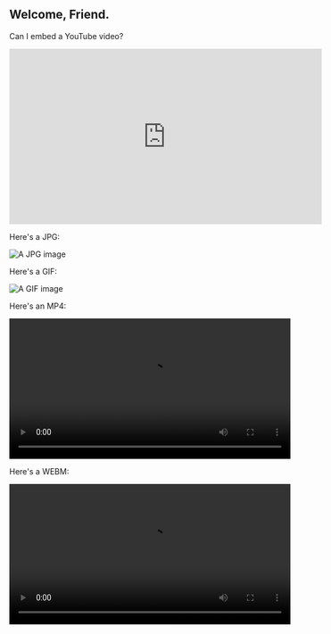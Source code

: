 ## Welcome, Friend.

Can I embed a YouTube video?

<div class="video-container-youtube-16x9">
  <iframe src="https://www.youtube-nocookie.com/embed/mEi8m55-Zdk?rel=0" height="315" width="560" allowfullscreen="" frameborder="0">
  </iframe>
</div>


Here's a JPG:

![A JPG image](https://brjordan.github.io/media/b.jpg)


Here's a GIF:

![A GIF image](https://brjordan.github.io/media/radioBoxes.gif)


Here's an MP4:

<video src="media/headsplode(hangouts).mp4" preload="metadata" loop controls width="100%" height="auto"></video>


Here's a WEBM:

<video src="media/brodyNodFixLQ4.webm" preload="auto" loop width="100%" height="auto" onclick="this.play();"></video>
